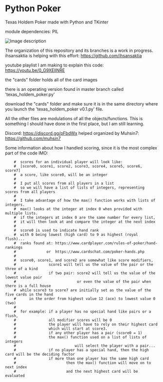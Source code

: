 # Python Poker
Texas Holdem Poker made with Python and TKinter

module dependencies: PIL

![Image description](https://i.imgur.com/xjsWugc.png)

The organization of this repository and its branches is a work in progress. ihsansaktia is helping with this effort: https://github.com/ihsansaktia


youtube playlist I am making to explain this code: https://youtu.be/0_G9XElINRE


the "cards" folder holds all of the card images

there is an operating version found in master branch called 'texas_holdem_poker.py'

download the "cards" folder and make sure it is in the same directory where you launch the 'texas_holdem_poker v0.1.py' file.

All the other files are modulations of all the objects/functions. This is something I should have done in the first place, but I am still learning.



Discord: https://discord.gg/pFbdWx 
    helped organized by Muhsin7: https://github.com/muhsin7











Some information about how I handled scoring, since it is the most complex part of the code IMO:
  
        #  scores for an individual player will look like:
        #  [score0, score1, score2, score3, score4, score5, score6, score7]
        #  a score, like score0, will be an integer
        #
        #  I put all scores from all players in a list
        #  so we will have a list of lists of integers, representing scores from all players
        #
        #  I take advantage of how the max() function works with lists of integers.
        #  max() looks at the integer at index 0 when provided with multiple lists.
        #  if the integers at index 0 are the same number for every list,
        #  it will then look at and compare the integer at the next index
        #
        #  score0 is used to indicate hand rank
        #  with 0 being lowest (high card) to 9 as highest (royal flush)...
        #  ranks found at: https://www.cardplayer.com/rules-of-poker/hand-rankings
        #              or  https://www.cardschat.com/poker-hands.php
        #
        #  score0, score1, and score2 are somewhat like score modifiers,
        #               score1 will tell us the value of the pair or the three of a kind
        #               if two pair: score2 will tell us the value of the lowest value pair
        #                            or even the value of the pair when there is a full house
        #  while score3 to score7 are initially set as the value of the five cards in the hand
        #      in the order from highest value 12 (ace) to lowest value 0 (two)
        #
        #  for example: if a player has no special hand like pairs or a flush,
        #               all modifier scores will be 0
        #               the player will have to rely on their highest card 
        #               which will start at score3.
        #               if any other player has a pair (score0 = 1)
        #               the max() function used on a list of lists of integers
        #                           will select the player with a pair...
        #               if no player has a special hand, then the high card will be the deciding factor
        #               if more than one player has the same high card
        #                       then the max() function will move on to next index
        #                       and the next highest card will be evaluated

